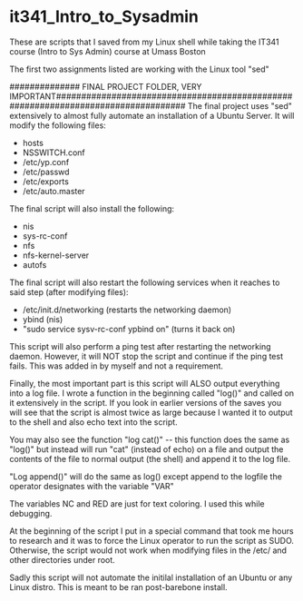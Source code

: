 # it341_Intro_to_Sysadmin
These are scripts that I saved from my Linux shell while taking the IT341 course (Intro to Sys Admin) course at Umass Boston

The first two assignments listed are working with the Linux tool "sed"


############## FINAL PROJECT FOLDER, VERY IMPORTANT##################################################################################
The final project uses "sed" extensively to almost fully automate an installation of a Ubuntu Server. It will modify the following files:
- hosts
- NSSWITCH.conf
- /etc/yp.conf
- /etc/passwd
- /etc/exports
- /etc/auto.master

The final script will also install the following:
- nis
- sys-rc-conf
- nfs
- nfs-kernel-server
- autofs

The final script will also restart the following services when it reaches to said step (after modifying files):
- /etc/init.d/networking (restarts the networking daemon)
- ybind (nis)
- "sudo service sysv-rc-conf ypbind on" (turns it back on)

This script will also perform a ping test after restarting the networking daemon. However, it will NOT stop the script and continue if the ping test fails. This was added in by myself and not a requirement.

Finally, the most important part is this script will ALSO output everything into a log file. I wrote a function in the beginning called "log()" and called on it extensively in the script. If you look in earlier versions of the saves you will see that the script is almost twice as large because I wanted it to output to the shell and also echo text into the script.

You may also see the function "log cat()" -- this function does the same as "log()" but instead will run "cat" (instead of echo) on a file and output the contents of the file to normal output (the shell) and append it to the log file. 

"Log append()" will do the same as log() except append to the logfile the operator designates with the variable "VAR"

The variables NC and RED are just for text coloring. I used this while debugging.

At the beginning of the script I put in a special command that took me hours to research and it was to force the Linux operator to run the script as SUDO. Otherwise, the script would not work when modifying files in the /etc/ and other directories under root.

Sadly this script will not automate the initilal installation of an Ubuntu or any Linux distro. This is meant to be ran post-barebone install.
